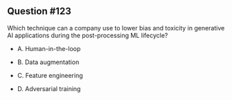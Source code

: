 ## Question #123

 Which technique can a company use to lower bias and toxicity in generative AI applications during the post-processing ML lifecycle?

- A. Human-in-the-loop

- B. Data augmentation

- C. Feature engineering

- D. Adversarial training